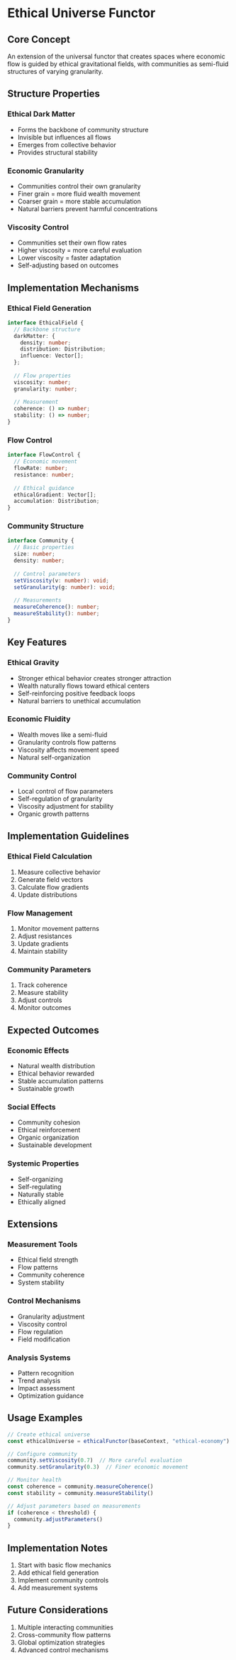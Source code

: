 # Ethical Universe Functor

## Core Concept
An extension of the universal functor that creates spaces where economic flow is guided by ethical gravitational fields, with communities as semi-fluid structures of varying granularity.

## Structure Properties

### Ethical Dark Matter
- Forms the backbone of community structure
- Invisible but influences all flows
- Emerges from collective behavior
- Provides structural stability

### Economic Granularity
- Communities control their own granularity
- Finer grain = more fluid wealth movement
- Coarser grain = more stable accumulation
- Natural barriers prevent harmful concentrations

### Viscosity Control
- Communities set their own flow rates
- Higher viscosity = more careful evaluation
- Lower viscosity = faster adaptation
- Self-adjusting based on outcomes

## Implementation Mechanisms

### Ethical Field Generation
```typescript
interface EthicalField {
  // Backbone structure
  darkMatter: {
    density: number;
    distribution: Distribution;
    influence: Vector[];
  };
  
  // Flow properties
  viscosity: number;
  granularity: number;
  
  // Measurement
  coherence: () => number;
  stability: () => number;
}
```

### Flow Control
```typescript
interface FlowControl {
  // Economic movement
  flowRate: number;
  resistance: number;
  
  // Ethical guidance
  ethicalGradient: Vector[];
  accumulation: Distribution;
}
```

### Community Structure
```typescript
interface Community {
  // Basic properties
  size: number;
  density: number;
  
  // Control parameters
  setViscosity(v: number): void;
  setGranularity(g: number): void;
  
  // Measurements
  measureCoherence(): number;
  measureStability(): number;
}
```

## Key Features

### Ethical Gravity
- Stronger ethical behavior creates stronger attraction
- Wealth naturally flows toward ethical centers
- Self-reinforcing positive feedback loops
- Natural barriers to unethical accumulation

### Economic Fluidity
- Wealth moves like a semi-fluid
- Granularity controls flow patterns
- Viscosity affects movement speed
- Natural self-organization

### Community Control
- Local control of flow parameters
- Self-regulation of granularity
- Viscosity adjustment for stability
- Organic growth patterns

## Implementation Guidelines

### Ethical Field Calculation
1. Measure collective behavior
2. Generate field vectors
3. Calculate flow gradients
4. Update distributions

### Flow Management
1. Monitor movement patterns
2. Adjust resistances
3. Update gradients
4. Maintain stability

### Community Parameters
1. Track coherence
2. Measure stability
3. Adjust controls
4. Monitor outcomes

## Expected Outcomes

### Economic Effects
- Natural wealth distribution
- Ethical behavior rewarded
- Stable accumulation patterns
- Sustainable growth

### Social Effects
- Community cohesion
- Ethical reinforcement
- Organic organization
- Sustainable development

### Systemic Properties
- Self-organizing
- Self-regulating
- Naturally stable
- Ethically aligned

## Extensions

### Measurement Tools
- Ethical field strength
- Flow patterns
- Community coherence
- System stability

### Control Mechanisms
- Granularity adjustment
- Viscosity control
- Flow regulation
- Field modification

### Analysis Systems
- Pattern recognition
- Trend analysis
- Impact assessment
- Optimization guidance

## Usage Examples

```typescript
// Create ethical universe
const ethicalUniverse = ethicalFunctor(baseContext, "ethical-economy")

// Configure community
community.setViscosity(0.7)  // More careful evaluation
community.setGranularity(0.3)  // Finer economic movement

// Monitor health
const coherence = community.measureCoherence()
const stability = community.measureStability()

// Adjust parameters based on measurements
if (coherence < threshold) {
  community.adjustParameters()
}
```

## Implementation Notes

1. Start with basic flow mechanics
2. Add ethical field generation
3. Implement community controls
4. Add measurement systems

## Future Considerations

1. Multiple interacting communities
2. Cross-community flow patterns
3. Global optimization strategies
4. Advanced control mechanisms